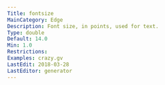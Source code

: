 ```yaml
---
Title: fontsize
MainCategory: Edge
Description: Font size, in points, used for text.
Type: double
Default: 14.0
Min: 1.0
Restrictions: 
Examples: crazy.gv
LastEdit: 2018-03-28
LastEditor: generator
---
```



